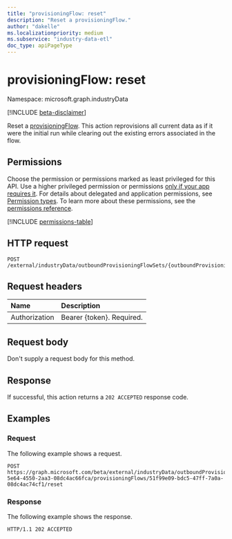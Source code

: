 ```yaml
---
title: "provisioningFlow: reset"
description: "Reset a provisioningFlow."
author: "dakelle"
ms.localizationpriority: medium
ms.subservice: "industry-data-etl"
doc_type: apiPageType
---
```


# provisioningFlow: reset

Namespace: microsoft.graph.industryData

[!INCLUDE [beta-disclaimer](../../includes/beta-disclaimer.md)]

Reset a [provisioningFlow](../resources/industrydata-provisioningflow.md). This action reprovisions all current data as if it were the initial run while clearing out the existing errors associated in the flow.

## Permissions

Choose the permission or permissions marked as least privileged for this API. Use a higher privileged permission or permissions [only if your app requires it](/graph/permissions-overview#best-practices-for-using-microsoft-graph-permissions). For details about delegated and application permissions, see [Permission types](/graph/permissions-overview#permission-types). To learn more about these permissions, see the [permissions reference](/graph/permissions-reference).

<!-- {
  "blockType": "permissions",
  "name": "industrydata-provisioningflow-reset-permissions"
}
-->
[!INCLUDE [permissions-table](../includes/permissions/industrydata-provisioningflow-reset-permissions.md)]

## HTTP request

<!-- {
  "blockType": "ignored"
}
-->
``` http
POST /external/industryData/outboundProvisioningFlowSets/{outboundProvisioningFlowSetId}/provisioningFlows/{provisioningFlowId}/reset
```

## Request headers

| Name         | Description               |
| :----------- | :------------------------ |
| Authorization| Bearer {token}. Required. |

## Request body

Don't supply a request body for this method.

## Response

If successful, this action returns a `202 ACCEPTED` response code.

## Examples

### Request

The following example shows a request.
<!-- {
  "blockType": "request",
  "name": "provisioningflowthis.reset"
}
-->
``` http
POST https://graph.microsoft.com/beta/external/industryData/outboundProvisioningFlowSets/8c33d025-5e64-4550-2aa3-08dc4ac66fca/provisioningFlows/51f99e09-bdc5-47ff-7a0a-08dc4ac74cf1/reset
```


### Response

The following example shows the response.

<!-- {
  "blockType": "response",
  "truncated": true
}
-->
``` http
HTTP/1.1 202 ACCEPTED
```

